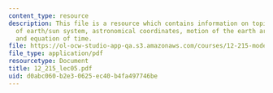 ```yaml
---
content_type: resource
description: This file is a resource which contains information on topics like geometry
  of earth/sun system, astronomical coordinates, motion of the earth around the sun,
  and equation of time.
file: https://ol-ocw-studio-app-qa.s3.amazonaws.com/courses/12-215-modern-navigation-fall-2006/d0abc060b2e30625ec40b4fa497746be_12_215_lec05.pdf
file_type: application/pdf
resourcetype: Document
title: 12_215_lec05.pdf
uid: d0abc060-b2e3-0625-ec40-b4fa497746be
---
```

